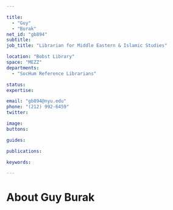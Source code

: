 ```yaml
---

title:
  - "Guy"
  - "Burak"
net_id: "gb894"
subtitle: 
job_title: "Librarian for Middle Eastern & Islamic Studies"

location: "Bobst Library"
space: "MEZZ"
departments:
  - "SocHum Reference Librarians"

status: 
expertise:

email: "gb894@nyu.edu"
phone: "(212) 992-6459"
twitter: 

image: 
buttons:

guides:

publications:

keywords:

---
```


# About Guy Burak


